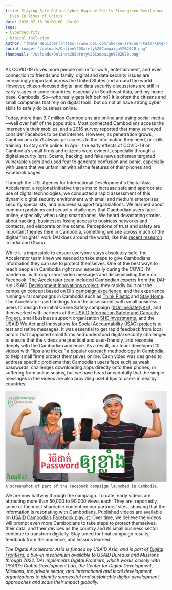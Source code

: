 ```yaml
---
title: Staying Safe Online—Cyber Hygiene Skills Strengthen Resilience for Small Business,
  Even In Times of Crisis
date: 2020-07-13 06:00:00 -04:00
tags:
- Cybersecurity
- Digital Inclusion
Author: "[Kate Heuisler](https://www.dai.com/who-we-are/our-team/kate-heuisler)"
social-image: "/uploads/Online%20Safety%20Campaign%202020.png"
thumbnail: "/uploads/Online%20Safety%20Campaign%202020.png"
---
```


As COVID-19 drives more people online for work, entertainment, and even connection to friends and family, digital and data security issues are increasingly important across the United States and around the world. However, citizen-focused digital and data security discussions are still in early stages in some countries, especially in Southeast Asia, and my home base, Cambodia. So—who really gets left behind? It is often the citizens and small companies that rely on digital tools, but do not all have strong cyber skills to safely do business online.

<!--more-->

Today, more than 9.7 million Cambodians are online and using social media—well over half of the population. Most connected Cambodians access the internet via their mobiles, and a 2016 survey reported that many surveyed consider Facebook to be *the* internet. However, as penetration grows, Cambodians don’t always get access to the information they need, or skills training, to stay safe online. In April, the early effects of COVID-19 on Cambodia’s small firms and citizens were evident, especially through a digital security lens. Scams, hacking, and fake news schemes targeted vulnerable users and used fear to generate confusion and panic, especially with users that we unfamiliar with all the features of their phones and Facebook pages.

Through the U.S. Agency for International Development's Digital Asia Accelerator, a regional initiative that aims to increase safe and appropriate use of digital technologies, we conducted a rapid assessment of this dynamic digital security environment with small and medium enterprises, security specialists, and business support organizations. We learned about common problems and security challenges that Cambodian users face online, especially when using smartphones. We heard devastating stories about hacking, businesses losing access to business networks and contacts, and elaborate online scams. Perceptions of trust and safety are important themes here in Cambodia, something we see across much of the digital “insights” work DAI does around the world, like this [recent research](https://dai-global-digital.com/what-are-user-perceptions-of-internet-trust-and-privacy-in-india-and-ghana.html) in India and Ghana.

While it is impossible to ensure everyone stays absolutely safe, the Accelerator team knew we needed to take steps to give Cambodians information they can use to protect themselves. One of the best ways to reach people in Cambodia right now, especially during the COVID-19 pandemic, is through short video messages and disseminating them on Facebook. The Accelerator team included Cambodian experts from the DAI-run USAID [Development Innovations project](https://www.dai.com/our-work/projects/cambodia-development-innovations); they rapidly built out the campaign concept based on DI’s [campaign experience](https://dai-global-digital.com/using-social-media-to-build-community-and-advance-your-projects-goals-tips-and-tricks-from-development-innovations.html), and the experience running viral campaigns in Cambodia such as [Think Plastic](https://www.facebook.com/ThinkPlasticNow/) and [Stay Home](https://www.facebook.com/stayhome11/). The Accelerator used findings from the assessment with small business users to design the initial Online Safety campaign ([#OnlineSafetyKH](https://www.facebook.com/hashtag/onlinesafetykh/?__epa__=SEARCH_BOX&__tsid__=0.6503536304861948&__eps__=%2Fhome.php%3Atopnews&__eep__=4)), and then worked with partners at the [USAID Information Safety and Capacity Project](https://www.usaid.gov/what-we-do/democracy-human-rights-and-governance/supporting-vibrant-civil-society-independent-media#:~:text=The%20Information%20Safety%20and%20Capacity,Advancing%20Integrity%20in%20Media%20programs.), small business support organization [SHE Investments](https://www.sheinvestments.com/), and the [USAID We Act ](https://www.pactworld.org/we%20act%20brochure#:~:text=WE%20Act%20is%20a%20five,and%20leaders%20in%20their%20communities.)and [Innovations for Social Accountability (ISAC)](https://opendevelopmentcambodia.net/innovations-for-social-accountability-in-cambodia-isac/) projects to test and refine messages. It was essential to get rapid feedback from local actors that supported small firms and understood digital security challenges to ensure that the videos are practical and user-friendly, and resonate deeply with the Cambodian audience. As a result, our team developed 10 videos with “tips and tricks,” a popular outreach methodology in Cambodia, to help small firms protect themselves online. Each video was designed to address specific problems that Cambodian users face such as weak passwords, challenges downloading apps directly onto their phones, or suffering from online scams, but we have heard anecdotally that the simple messages in the videos are also providing useful tips to users in nearby countries.

![Online Safety Campaign 2020.png](/uploads/Online%20Safety%20Campaign%202020.png)`A screenshot of part of the Facebook campaign launched in Cambodia.`

We are now halfway through the campaign. To date, early videos are attracting more than 50,000 to 90,000 views each. They are, reportedly, some of the most shareable content on our partners’ sites, showing that the information is resonating with Cambodians. Published videos are available on [USAID Cambodia’s Facebook playlist](https://www.facebook.com/USAIDCambodia/playlist/1220181051657840/). Over time, we believe the videos will prompt even more Cambodians to take steps to protect themselves, their data, and their devices as the country and its small business sector continue to transform digitally. Stay tuned for final campaign results, feedback from the audience, and lessons learned.

*The Digital Accelerator Asia is funded by USAID Asia, and is part of [Digital Frontiers](https://www.dai.com/our-work/projects/worldwide-digital-frontiers-df), a buy-in mechanism available to USAID Bureaus and Missions through 2022. DAI implements Digital Frontiers, which works closely with USAID’s Global Development Lab, the Center for Digital Development, Missions, the private sector, and international and local development organizations to identify successful and sustainable digital development approaches and scale their impact globally.*